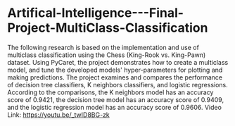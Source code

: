 # Artifical-Intelligence---Final-Project-MultiClass-Classification

The following research is based on the implementation and use of multiclass classification using the Chess (King-Rook vs. King-Pawn) dataset. Using PyCaret, the project demonstrates how to create a multiclass model, and tune the developed models' hyper-parameters for plotting and making predictions. The project examines and compares the performance of decision tree classifiers, K neighbors classifiers, and logistic regressions. According to the comparisons, the K neighbors model has an accuracy score of 0.9421, the decision tree model has an accuracy score of 0.9409, and the logistic regression model has an accuracy score of 0.9606.
Video Link: https://youtu.be/_twID8BG-zk
